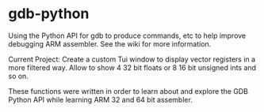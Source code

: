 # gdb-python
Using the Python API for gdb to produce commands, etc to help improve debugging ARM assembler. See the wiki for more information.

Current Project:
    Create a custom Tui window to display vector registers in a more filtered way. Allow to show 4 32 bit floats or 8 16 bit unsigned ints and so on.

These functions were written in order to learn about and explore the GDB Python API while learning ARM 32 and 64 bit assembler.
